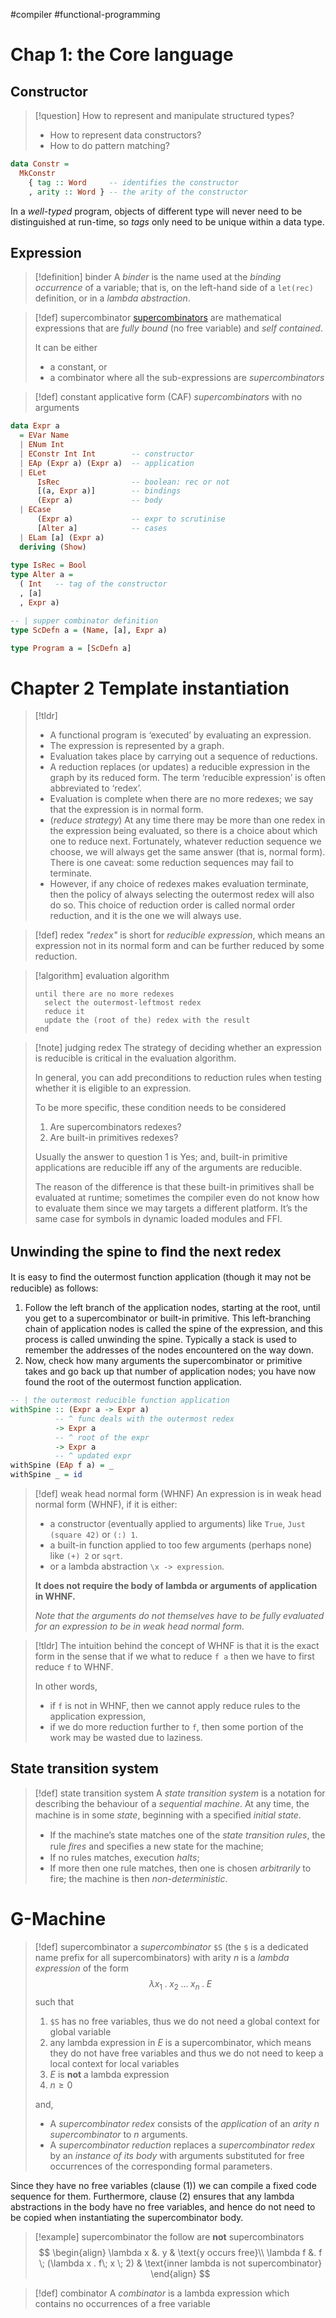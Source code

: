 #compiler #functional-programming 

# Chap 1: the Core language

## Constructor

>[!question] 
> How to represent and manipulate structured types?
> - How to represent data constructors?
> - How to do pattern matching?

```haskell
data Constr = 
  MkConstr 
    { tag :: Word     -- identifies the constructor
    , arity :: Word } -- the arity of the constructor
```

In a _well-typed_ program, objects of different type will never need to be distinguished at run-time, so _tags_ only need to be unique within a data type.

## Expression

>[!definition] binder
> A _binder_ is the name used at the _binding occurrence_ of a variable; that is, on the left-hand side of a `let(rec)` definition, or in a _lambda abstraction_.


>[!def] supercombinator
> [supercombinators](https://en.wikipedia.org/wiki/Supercombinator) are mathematical expressions that are _fully bound_ (no free variable) and _self contained_.
> 
> It can be either  
> - a constant, or
> - a combinator where all the sub-expressions are _supercombinators_

>[!def] constant applicative form (CAF)
> _supercombinators_ with no arguments

```haskell
data Expr a
  = EVar Name
  | ENum Int
  | EConstr Int Int        -- constructor
  | EAp (Expr a) (Expr a)  -- application
  | ELet 
      IsRec                -- boolean: rec or not
      [(a, Expr a)]        -- bindings
      (Expr a)             -- body
  | ECase
      (Expr a)             -- expr to scrutinise
      [Alter a]            -- cases
  | ELam [a] (Expr a)
  deriving (Show)
  
type IsRec = Bool
type Alter a = 
  ( Int   -- tag of the constructor
  , [a] 
  , Expr a)

-- | supper combinator definition
type ScDefn a = (Name, [a], Expr a)

type Program a = [ScDefn a]
```


# Chapter 2 Template instantiation

> [!tldr]
> - A functional program is ‘executed’ by evaluating an expression.
> - The expression is represented by a graph.
> - Evaluation takes place by carrying out a sequence of reductions.
> - A reduction replaces (or updates) a reducible expression in the graph by its reduced form. The term ‘reducible expression’ is often abbreviated to ‘redex’.
> - Evaluation is complete when there are no more redexes; we say that the expression is in normal form.
> - (_reduce strategy_) At any time there may be more than one redex in the expression being evaluated, so there is a choice about which one to reduce next. Fortunately, whatever reduction sequence we choose, we will always get the same answer (that is, normal form). There is one caveat: some reduction sequences may fail to terminate.
> - However, if any choice of redexes makes evaluation terminate, then the policy of always selecting the outermost redex will also do so. This choice of reduction order is called normal order reduction, and it is the one we will always use.

>[!def] redex
> _"redex"_ is short for _reducible expression_, which means an expression not in its normal form and can be further reduced by some reduction. 


>[!algorithm] evaluation algorithm
> ```
> until there are no more redexes 
>   select the outermost-leftmost redex 
>   reduce it 
>   update the (root of the) redex with the result 
> end
> ```

>[!note] judging redex
> The strategy of deciding whether an expression is reducible
> is critical in the evaluation algorithm.
> 
> In general, you can add preconditions to reduction rules when testing whether it is eligible to an expression. 
>
> To be more specific, these condition needs to be considered
> 1. Are supercombinators redexes?
> 2. Are built-in primitives redexes?
>
> Usually the answer to question 1 is Yes; and, built-in primitive applications are reducible iff any of the arguments are reducible.
>
> The reason of the difference is that these built-in primitives shall be evaluated at runtime; sometimes the compiler even do not know how to evaluate them since we may targets a different platform.
> It’s the same case for symbols in dynamic loaded modules and FFI.

## Unwinding the spine to ﬁnd the next redex

It is easy to ﬁnd the outermost function application (though it may not be reducible) as follows:
1. Follow the left branch of the application nodes, starting at the root, until you get to a supercombinator or built-in primitive. This left-branching chain of application nodes is called the spine of the expression, and this process is called unwinding the spine. Typically a stack is used to remember the addresses of the nodes encountered on the way down.
2. Now, check how many arguments the supercombinator or primitive takes and go back up that number of application nodes; you have now found the root of the outermost function application.

```haskell
-- | the outermost reducible function application
withSpine :: (Expr a -> Expr a) 
          -- ^ func deals with the outermost redex
          -> Expr a  
          -- ^ root of the expr
          -> Expr a  
          -- ^ updated expr
withSpine (EAp f a) = _
withSpine _ = id
```

>[!def] weak head normal form (WHNF)
>An expression is in weak head normal form (WHNF), if it is either:
> - a constructor (eventually applied to arguments) like `True`, `Just (square 42)` or `(:) 1`.
> - a built-in function applied to too few arguments (perhaps none) like `(+) 2` or `sqrt`.
> - or a lambda abstraction `\x -> expression`.
>
> **It does not require the body of lambda or arguments of application in WHNF.**
> 
> _Note that the arguments do not themselves have to be fully evaluated for an expression to be in weak head normal form._

>[!tldr]
> The intuition behind the concept of WHNF is that it is the exact form in the sense that if we what to reduce `f a` then we have to first reduce `f` to WHNF. 
> 
> In other words, 
> - if `f` is not in WHNF, then we cannot apply reduce rules to the application expression, 
> - if we do more reduction further to `f`, then some portion of the work may be wasted due to laziness.

## State transition system

>[!def] state transition system
>A _state transition system_ is a notation for describing the behaviour of a _sequential machine_. At any time, the machine is in some _state_, beginning with a speciﬁed _initial state_. 
>
>- If the machine’s state matches one of the _state transition rules_, the rule _ﬁres_ and speciﬁes a new state for the machine;
>- If no rules matches, execution _halts_;
>- If more then one rule matches, then one is chosen _arbitrarily_ to fire; the machine is then _non-deterministic_.

# G-Machine

>[!def] supercombinator
> a _supercombinator_ `$S` (the `$` is a dedicated name prefix for all supercombinators) with arity $n$ is a _lambda expression_  of the form 
> $$
> \lambda x_1 \;.\; x_2\; \dots \; x_n \; . \;E
> $$
> such that 
> 1. `$S` has no free variables, thus we do not need a global context for global variable 
> 2. any lambda expression in $E$ is a supercombinator, which means they do not have free variables and thus we do not need to keep a local context for local variables
> 3. $E$ is **not** a lambda expression
> 4. $n\ge 0$
>
> and,
> - A _supercombinator redex_ consists of the _application_ of an _arity $n$ supercombinator_ to $n$ arguments. 
> - A _supercombinator reduction_ replaces a _supercombinator redex_ by an _instance of its body_ with arguments substituted for free occurrences of the corresponding formal parameters.

Since they have no free variables (clause (1)) we can compile a fixed code sequence for them. Furthermore, clause (2) ensures that any lambda abstractions in the body have no free variables, and hence do not need to be copied when instantiating the supercombinator body.


>[!example] supercombinator
> the follow are **not** supercombinators
>$$
> \begin{align}
> \lambda x &. y   & \text{y occurs free}\\
> \lambda f &. f \; (\lambda x . f\; x \; 2) & \text{inner lambda is not supercombinator}
> \end{align}
>$$

>[!def] combinator
> A _combinator_ is a lambda expression which contains no occurrences of a free variable
